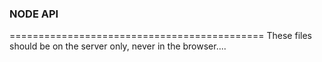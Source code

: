 ### NODE API
============================================
These files should be on the server only,
never in the browser....
